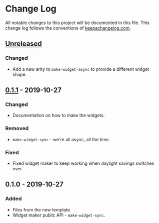 # Change Log
All notable changes to this project will be documented in this file. This change log follows the conventions of [keepachangelog.com](http://keepachangelog.com/).

## [Unreleased]
### Changed
- Add a new arity to `make-widget-async` to provide a different widget shape.

## [0.1.1] - 2019-10-27
### Changed
- Documentation on how to make the widgets.

### Removed
- `make-widget-sync` - we're all async, all the time.

### Fixed
- Fixed widget maker to keep working when daylight savings switches over.

## 0.1.0 - 2019-10-27
### Added
- Files from the new template.
- Widget maker public API - `make-widget-sync`.

[Unreleased]: https://github.com/your-name/jface-swt/compare/0.1.1...HEAD
[0.1.1]: https://github.com/your-name/jface-swt/compare/0.1.0...0.1.1
